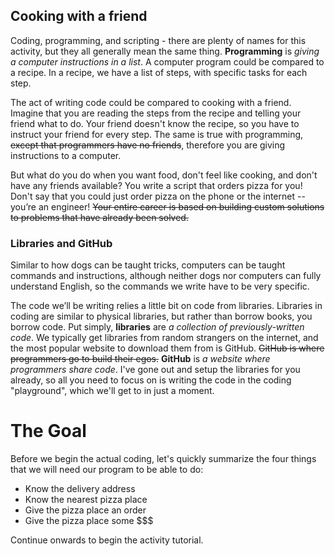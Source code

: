 ## Cooking with a friend
Coding, programming, and scripting - there are plenty of names for this activity, but they all generally mean the same thing.  **Programming** is *giving a computer instructions in a list*.  A computer program could be compared to a recipe.  In a recipe, we have a list of steps, with specific tasks for each step.

The act of writing code could be compared to cooking with a friend.  Imagine that you are reading the steps from the recipe and telling your friend what to do.  Your friend doesn't know the recipe, so you have to instruct your friend for every step.  The same is true with programming, ~~except that programmers have no friends~~, therefore you are giving instructions to a computer.

But what do you do when you want food, don't feel like cooking, and don't have any friends available?  You write a script that orders pizza for you!  Don't say that you could just order pizza on the phone or the internet -- you’re an engineer!  ~~Your entire career is based on building custom solutions to problems that have already been solved.~~

### Libraries and GitHub
Similar to how dogs can be taught tricks, computers can be taught commands and instructions, although neither dogs nor computers can fully understand English, so the commands we write have to be very specific.

The code we’ll be writing relies a little bit on code from libraries.  Libraries in coding are similar to physical libraries, but rather than borrow books, you borrow code.  Put simply, **libraries** are *a collection of previously-written code*.  We typically get libraries from random strangers on the internet, and the most popular website to download them from is GitHub.  ~~GitHub is where programmers go to build their egos.~~  **GitHub** is *a website where programmers share code*.  I've gone out and setup the libraries for you already, so all you need to focus on is writing the code in the coding "playground", which we'll get to in just a moment.

# The Goal
Before we begin the actual coding, let's quickly summarize the four things that we will need our program to be able to do:
* Know the delivery address
* Know the nearest pizza place
* Give the pizza place an order
* Give the pizza place some $$$

Continue onwards to begin the activity tutorial.